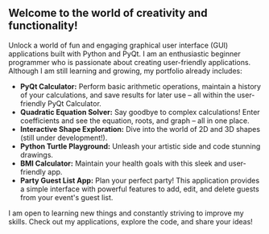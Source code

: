 ## Welcome to the world of creativity and functionality!
Unlock a world of fun and engaging graphical user interface (GUI) applications built with Python and PyQt.
I am an enthusiastic beginner programmer who is passionate about creating user-friendly applications.
Although I am still learning and growing, my portfolio already includes:
- **PyQt Calculator:** Perform basic arithmetic operations, maintain a history of your calculations, and save results for later use – all within the user-friendly PyQt Calculator.
- **Quadratic Equation Solver:** Say goodbye to complex calculations! Enter coefficients and see the equation, roots, and graph – all in one place.
- **Interactive Shape Exploration:** Dive into the world of 2D and 3D shapes (still under development!).
- **Python Turtle Playground:** Unleash your artistic side and code stunning drawings.
- **BMI Calculator:** Maintain your health goals with this sleek and user-friendly app.
- **Party Guest List App:** Plan your perfect party! This application provides a simple interface with powerful features to add, edit, and delete guests from your event's guest list.

I am open to learning new things and constantly striving to improve my skills.
Check out my applications, explore the code, and share your ideas!

<!---
hrosicka/hrosicka is a ✨ special ✨ repository because its `README.md` (this file) appears on your GitHub profile.
You can click the Preview link to take a look at your changes.
--->
